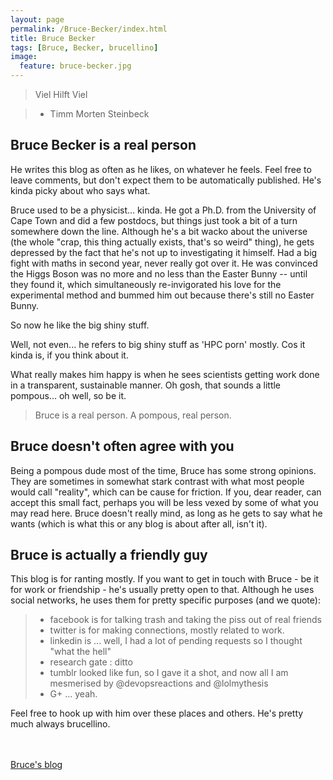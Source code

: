```yaml
---
layout: page
permalink: /Bruce-Becker/index.html
title: Bruce Becker
tags: [Bruce, Becker, brucellino]
image:
  feature: bruce-becker.jpg
---
```


> Viel Hilft Viel

> - Timm Morten Steinbeck

## Bruce Becker is a real person

He writes this blog as often as he likes, on whatever he feels. Feel free to leave comments, but don't expect them to be automatically published. He's kinda picky about who says what.

Bruce used to be a physicist... kinda. He got a Ph.D. from the University of Cape Town and did a few postdocs, but things just took a bit of a turn somewhere down the line. Although he's a bit wacko about the universe (the whole "crap, this thing actually exists, that's so weird" thing), he gets depressed by the fact that he's not up to investigating it himself. Had a big fight with maths in second year, never really got over it. He was convinced the Higgs Boson was no more and no less than the Easter Bunny -- until they found it, which simultaneously re-invigorated his love for the experimental method and bummed him out because there's still no Easter Bunny.

So now he like the big shiny stuff.

Well, not even... he refers to big shiny stuff as 'HPC porn' mostly. Cos it kinda is, if you think about it.

What really makes him happy is when he sees scientists getting work done in a transparent, sustainable manner. Oh gosh, that sounds a little pompous... oh well, so be it.

> Bruce is a real person. A pompous, real person.

## Bruce doesn't often agree with you

Being a pompous dude most of the time, Bruce has some strong opinions. They are sometimes in somewhat stark contrast with what most people would call "reality", which can be cause for friction. If you, dear reader, can accept this small fact, perhaps you will be less vexed by some of what you may read here. Bruce doesn't really mind, as long as he gets to say what he wants (which is what this or any blog is about after all, isn't it).

## Bruce is actually a friendly guy

This blog is for ranting mostly. If you want to get in touch with Bruce - be it for work or friendship - he's usually pretty open to that. Although he uses social networks, he uses them for pretty specific purposes (and we quote):

> - facebook is for talking trash and taking the piss out of real friends
> - twitter is for making connections, mostly related to work.
> - linkedin is ... well, I had a lot of pending requests so I thought "what the hell"
> - research gate : ditto
> - tumblr looked like fun, so I gave it a shot, and now all I am mesmerised by @devopsreactions and @lolmythesis
> - G+ ... yeah.

Feel free to hook up with him over these places and others. He's pretty much always brucellino.

<br>
<br>

<div class="span7 text-center" markdown="0">
<a markdown="0" href="http://brucellino.github.io" class="btn btn-success btn-large"><i class="icon-edit"></i> Bruce's blog</a> </div>
<br>
<br>
